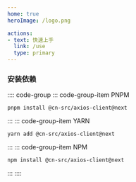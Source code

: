 ```yaml
---
home: true
heroImage: /logo.png

actions:
- text: 快速上手
  link: /use
  type: primary
---
```


### 安装依赖
:::: code-group
::: code-group-item PNPM
```shell
pnpm install @cn-src/axios-client@next
```
:::
::: code-group-item YARN
```shell
yarn add @cn-src/axios-client@next
```
:::
::: code-group-item NPM
```shell
npm install @cn-src/axios-client@next
```
:::
::::